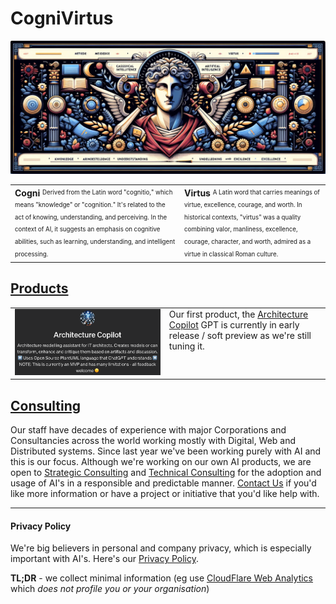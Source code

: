 # CogniVirtus
![CogniVirtus Banner](Images/CogniVirtus%20Banner.jpg)

<style>
  table#noborder td {
    border: none;
    vertical-align: top;
  }
</style>

<table id="noborder">
  <tbody>
    <tr>
      <td>
        <b>Cogni</b>
        <sup><sub>Derived from the Latin word "cognitio," which means "knowledge" or "cognition." It's related to the act of knowing, understanding, and perceiving. In the context of AI, it suggests an emphasis on cognitive abilities, such as learning, understanding, and intelligent processing.</sub></sup>
      </td>
      <td>
        <b>Virtus</b>
        <sup><sub>A Latin word that carries meanings of virtue, excellence, courage, and worth. In historical contexts, "virtus" was a quality combining valor, manliness, excellence, courage, character, and worth, admired as a virtue in classical Roman culture.</sub></sup>
      </td>
    </tr>
  </tbody>
</table>

## [Products](./Products/products.md)
<table id="noborder">
  <tbody>
    <tr>
      <td>
        <img src="./Products/Architecture%20Copilot%20-%20MVP%20-%20header.png" alt="Architecture Copilot">
      </td>
      <td>
        Our first product, the <a href="./Products/architectureCopilot.html">Architecture Copilot</a> GPT is currently in early release / soft preview as we're still tuning it.
      </td>
    </tr>
  </tbody>
</table>

## [Consulting](Consulting/consulting.md)
Our staff have decades of experience with major Corporations and Consultancies across the world working mostly with Digital, Web and Distributed systems. Since last year we've been working purely with AI and this is our focus. Although we're working on our own AI products, we are open to [Strategic Consulting](Consulting/strategic.md) and [Technical Consulting](./Consulting/technology.md) for the adoption and usage of AI's in a responsible and predictable manner. [Contact Us](contact.md) if you'd like more information or have a project or initiative that you'd like help with.

---

#### Privacy Policy
We're big believers in personal and company privacy, which is especially important with AI's. Here's our [Privacy Policy](privacypolicy.md).

**TL;DR** - we collect minimal information (eg use [CloudFlare Web Analytics](https://www.cloudflare.com/en-au/web-analytics/) which *does not profile you or your organisation*)